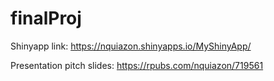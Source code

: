 # finalProj

Shinyapp link: https://nquiazon.shinyapps.io/MyShinyApp/

Presentation pitch slides: https://rpubs.com/nquiazon/719561
